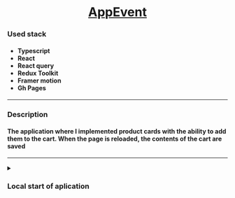 <h1 align="center"><a href="https://nkolosov097.github.io/AppEvent" target="_blank">AppEvent</a></h1>

<h3 align="start">Used stack</h3>
<h4>
  <ul>
    <li>Typescript</li>
    <li>React</li>
    <li>React query</li>
    <li>Redux Toolkit</li>
    <li>Framer motion</li>
    <li>Gh Pages</li>
  </ul>
  </h4>

<hr>

<h3 align="start">Description</h3>
  <h4>The application where I implemented product cards with the ability to add them to the cart. When the page is reloaded, the contents of the cart are saved</h4>

<hr>

<details>
  <summary><h3>Local start of aplication</h3></summary>
  <ol>
    <li>
      <h4>Clone the repository:</h4>
      <code>git@github.com:NKolosov097/AppEvent.git</code>
    </li>
    <li>
      <h4>Install all dependencies:</h4>
      <code>npm i</code>
      or
      <code>yarn add</code>
    </li>
    <li>
      <h4>Start the application:</h4>
      <code>npm start</code>
      or 
      <code>yarn start</code>
    </li>
    <li>
      <h4>Go to http://localhost:3000 to view the application</h4>
    </li>
  </ol>
</details>
